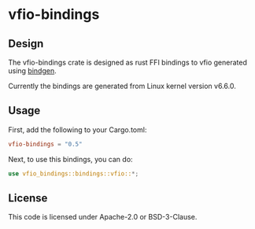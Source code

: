 # vfio-bindings

## Design

The vfio-bindings crate is designed as rust FFI bindings to vfio
generated using [bindgen](https://crates.io/crates/bindgen).

Currently the bindings are generated from Linux kernel version v6.6.0.

## Usage

First, add the following to your Cargo.toml:
```toml
vfio-bindings = "0.5"
```

Next, to use this bindings, you can do:
```rust
use vfio_bindings::bindings::vfio::*;
```

## License

This code is licensed under Apache-2.0 or BSD-3-Clause.
